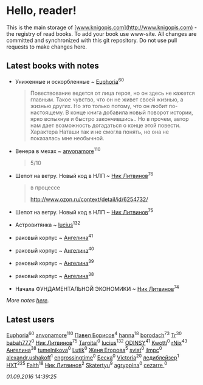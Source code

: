 # Hello, reader!
This is the main storage of [www.knigopis.com](http://www.knigopis.com) - the registry of read books.
To add your book use www-site. All changes are committed and synchronized with this git repository.
Do not use pull requests to make changes here.


## Latest books with notes
* Униженные и оскорбленные ~ [Euphoria](users/106/106304994652616315178-google)<sup>60</sup>
    > Повествование ведется от лица героя, но он здесь не кажется главным. Такое чувство, что он не живет своей жизнью, а жизнью других. Но это только потому, что он любит по-настоящему. В конце книга добавила новый поворот истории, ярко вспыхнув и быстро закончившись.. Но в прочем, автор нам дает возможность догадаться о конце этой повести. Характера Наташи так и не смогла понять, но она не показалась мне необычной.

* Венера в мехах ~ [anvonamore](users/595/5957175-vkontakte)<sup>110</sup>
    > 5/10

* Шепот на ветру. Новый код в НЛП ~ [Ник Литвинов](users/lec/leczQ3Eya3-linkedin)<sup>76</sup>
    > в процессе
    > 
    > http://www.ozon.ru/context/detail/id/6254732/

* Шепот на ветру. Новый код в НЛП ~ [Ник Литвинов](users/lec/leczQ3Eya3-linkedin)<sup>75</sup>

* Астровитянка ~ [lucius](users/838/83820536-yandex)<sup>132</sup>

* раковый корпус ~ [Ангелина](users/837/83788782-vkontakte)<sup>41</sup>

* раковый корпус ~ [Ангелина](users/837/83788782-vkontakte)<sup>40</sup>

* раковый корпус ~ [Ангелина](users/837/83788782-vkontakte)<sup>39</sup>

* раковый корпус ~ [Ангелина](users/837/83788782-vkontakte)<sup>38</sup>

* Начала ФУНДАМЕНТАЛЬНОЙ ЭКОНОМИКИ ~ [Ник Литвинов](users/lec/leczQ3Eya3-linkedin)<sup>74</sup>


_More notes [here](latest_books_with_notes.md)._


## Latest users
[Euphoria](users/106/106304994652616315178-google)<sup>60</sup> 
[anvonamore](users/595/5957175-vkontakte)<sup>110</sup> 
[Павел Борисов](users/119/11906452757683780911-mailru)<sup>4</sup> 
[hanna](users/110/110589643014391632917-google)<sup>18</sup> 
[borodach](users/157/15706320-vkontakte)<sup>73</sup> 
[Tr](users/122/12282474-vkontakte)<sup>30</sup> 
[babah777](users/178/1787850098126282-facebook)<sup>0</sup> 
[Ник Литвинов](users/lec/leczQ3Eya3-linkedin)<sup>75</sup> 
[Targitai](users/103/103310284351178579663-google)<sup>0</sup> 
[lucius](users/838/83820536-yandex)<sup>132</sup> 
[ODINSY](users/100/100978570902186865324-google)<sup>41</sup> 
[Kwotti](users/100/100000482409764-facebook)<sup>0</sup> 
[rNix](users/115/115622071-twitter)<sup>43</sup> 
[Ангелина](users/837/83788782-vkontakte)<sup>38</sup> 
[tumelnikova](users/423/42302213-vkontakte)<sup>0</sup> 
[Lutik](users/210/210107386-vkontakte)<sup>0</sup> 
[Женя Егорова](users/463/4635086564113755331-mailru)<sup>5</sup> 
[sviat](users/101/101060466123969249081-google)<sup>0</sup> 
[ilmpc](users/284/28423572-vkontakte)<sup>0</sup> 
[alexandr.ushakoff](users/260/260296446-vkontakte)<sup>1</sup> 
[engrossingtime](users/135/135884633-vkontakte)<sup>0</sup> 
[Беска](users/157/1577468-vkontakte)<sup>0</sup> 
[Victoria](users/113/113794223924688167852-google)<sup>20</sup> 
[ледиблейзер](users/116/116922649782686260616-google)<sup>1</sup> 
[HXT](users/100/100002563462782-facebook)<sup>225</sup> 
[Faith](users/112/112366191289808901180-google)<sup>18</sup> 
[Ник Литвинов](users/241/241974816-vkontakte)<sup>2</sup> 
[Skatertyu](users/118/1189210497755804-facebook)<sup>9</sup> 
[agryppina](users/345/34516284-vkontakte)<sup>0</sup> 
[cezarre ](users/109/109010364732001334157-google)<sup>0</sup> 


_01.09.2016 14:39:25_
